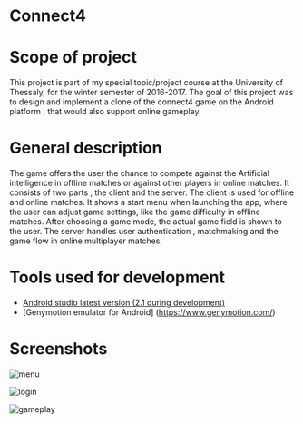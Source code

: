 # Connect4

# Scope of project
This project is part of my special topic/project course at the University of Thessaly, for the winter semester of 2016-2017.
The goal of this project was to design and implement a clone of the connect4 game on the Android platform , that would also support online gameplay.

# General description
The game offers the user the chance to compete against the Artificial intelligence in offline matches or against other players in online matches. It consists of two parts , the client and the server.
The client is used for offline and online matches. It shows a start menu when launching the app, where the user can adjust game settings, like the game difficulty in offline matches. After choosing a game mode, the actual game field is shown to the user.
The server handles user authentication , matchmaking and the game flow in online multiplayer matches.

# Tools used for development
 - [Android studio latest version (2.1 during development)](https://developer.android.com/studio/index.html)
 - [Genymotion emulator for Android] (https://www.genymotion.com/)

# Screenshots
![menu](https://cloud.githubusercontent.com/assets/14819781/21401291/7076b434-c7bc-11e6-95eb-9fdadacc2303.png)

![login](https://cloud.githubusercontent.com/assets/14819781/21401326/992eac24-c7bc-11e6-9392-25c4f1c685ae.png)

![gameplay](https://cloud.githubusercontent.com/assets/14819781/21401336/a6944b1c-c7bc-11e6-8541-81c650e4adf7.png)
